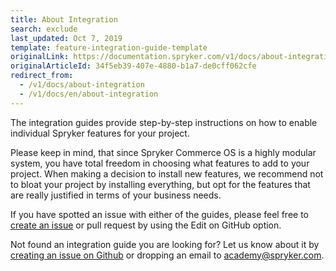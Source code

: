 ```yaml
---
title: About Integration
search: exclude
last_updated: Oct 7, 2019
template: feature-integration-guide-template
originalLink: https://documentation.spryker.com/v1/docs/about-integration
originalArticleId: 34f5eb39-407e-4880-b1a7-de0cff062cfe
redirect_from:
  - /v1/docs/about-integration
  - /v1/docs/en/about-integration
---
```


The integration guides provide step-by-step instructions on how to enable individual Spryker features for your project.

Please keep in mind, that since Spryker Commerce OS is a highly modular system, you have total freedom in choosing what features to add to your project. When making a decision to install new features, we recommend not to bloat your project by installing everything, but opt for the features that are really justified in terms of your business needs.

If you have spotted an issue with either of the guides, please feel free to [create an issue](https://github.com/spryker/spryker-docs/issues) or pull request by using the Edit on GitHub option.

Not found an integration guide you are looking for? Let us know about it by [creating an issue on Github](https://github.com/spryker/spryker-docs/issues) or dropping an email to academy@spryker.com.
